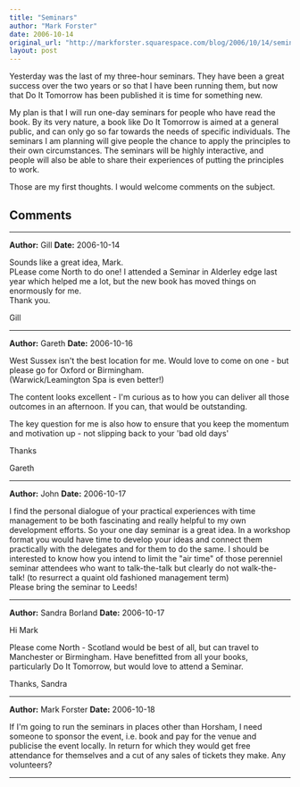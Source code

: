 ```yaml
---
title: "Seminars"
author: "Mark Forster"
date: 2006-10-14
original_url: "http://markforster.squarespace.com/blog/2006/10/14/seminars.html"
layout: post
---
```


Yesterday was the last of my three-hour seminars. They have been a great success over the two years or so that I have been running them, but now that Do It Tomorrow has been published it is time for something new.

My plan is that I will run one-day seminars for people who have read the book. By its very nature, a book like Do It Tomorrow is aimed at a general public, and can only go so far towards the needs of specific individuals. The seminars I am planning will give people the chance to apply the principles to their own circumstances. The seminars will be highly interactive, and people will also be able to share their experiences of putting the principles to work.

Those are my first thoughts. I would welcome comments on the subject.


## Comments

---

**Author:** Gill
**Date:** 2006-10-14

Sounds like a great idea, Mark.  
PLease come North to do one! I attended a Seminar in Alderley edge last year which helped me a lot, but the new book has moved things on enormously for me.  
Thank you.  
  
Gill

---

**Author:** Gareth
**Date:** 2006-10-16

West Sussex isn't the best location for me. Would love to come on one - but please go for Oxford or Birmingham.  
(Warwick/Leamington Spa is even better!)  
  
The content looks excellent - I'm curious as to how you can deliver all those outcomes in an afternoon. If you can, that would be outstanding.  
  
The key question for me is also how to ensure that you keep the momentum and motivation up - not slipping back to your 'bad old days'  
  
Thanks  
  
Gareth

---

**Author:** John
**Date:** 2006-10-17

I find the personal dialogue of your practical experiences with time management to be both fascinating and really helpful to my own development efforts. So your one day seminar is a great idea. In a workshop format you would have time to develop your ideas and connect them practically with the delegates and for them to do the same. I should be interested to know how you intend to limit the "air time" of those perenniel seminar attendees who want to talk-the-talk but clearly do not walk-the-talk! (to resurrect a quaint old fashioned management term)   
Please bring the seminar to Leeds!

---

**Author:** Sandra Borland
**Date:** 2006-10-17

Hi Mark  
  
Please come North - Scotland would be best of all, but can travel to Manchester or Birmingham. Have benefitted from all your books, particularly Do It Tomorrow, but would love to attend a Seminar.  
  
Thanks, Sandra

---

**Author:** Mark Forster
**Date:** 2006-10-18

If I'm going to run the seminars in places other than Horsham, I need someone to sponsor the event, i.e. book and pay for the venue and publicise the event locally. In return for which they would get free attendance for themselves and a cut of any sales of tickets they make. Any volunteers?

---
